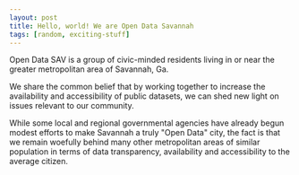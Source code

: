 ```yaml
---
layout: post
title: Hello, world! We are Open Data Savannah
tags: [random, exciting-stuff]
---
```



Open Data SAV is a group of civic-minded residents living in or near the greater metropolitan area of Savannah, Ga. 

We share the common belief that by working together to increase the availability and accessibility of public datasets, we can shed new light on issues relevant to our community. 

While some local and regional governmental agencies have already begun modest efforts to make Savannah a truly "Open Data" city, the fact is that we remain woefully behind many other metropolitan areas of similar population in terms of data transparency, availability and accessibility to the average citizen.